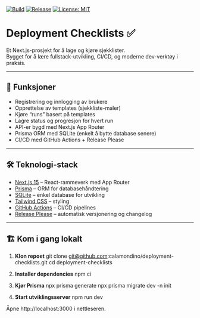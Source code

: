 [![Build](https://github.com/calamondino/deployment-checklist/actions/workflows/ci.yml/badge.svg)](https://github.com/calamondino/deployment-checklist/actions/workflows/ci.yml)
[![Release](https://img.shields.io/github/v/release/calamondino/deployment-checklist?sort=semver)](https://github.com/calamondino/deployment-checklist/releases)
[![License: MIT](https://img.shields.io/badge/License-MIT-yellow.svg)](LICENSE)

# Deployment Checklists ✅

Et Next.js-prosjekt for å lage og kjøre sjekklister.  
Bygget for å lære fullstack-utvikling, CI/CD, og moderne dev-verktøy i praksis.

---

## 🚀 Funksjoner
- Registrering og innlogging av brukere
- Opprettelse av templates (sjekkliste-maler)
- Kjøre “runs” basert på templates
- Lagre status og progresjon for hvert run
- API-er bygd med Next.js App Router
- Prisma ORM med SQLite (enkelt å bytte database senere)
- CI/CD med GitHub Actions + Release Please

---

## 🛠️ Teknologi-stack
- [Next.js 15](https://nextjs.org/) – React-rammeverk med App Router
- [Prisma](https://www.prisma.io/) – ORM for databasehåndtering
- [SQLite](https://sqlite.org/) – enkel database for utvikling
- [Tailwind CSS](https://tailwindcss.com/) – styling
- [GitHub Actions](https://docs.github.com/en/actions) – CI/CD pipelines
- [Release Please](https://github.com/googleapis/release-please) – automatisk versjonering og changelog

---

## 🏗️ Kom i gang lokalt

1. **Klon repoet**
   git clone git@github.com:calamondino/deployment-checklists.git
   cd deployment-checklists

2. **Installer dependencies**
   npm ci

3. **Kjør Prisma**
   npx prisma generate
   npx prisma migrate dev -n init

4. **Start utviklingsserver**
   npm run dev

Åpne http://localhost:3000 i nettleseren.
